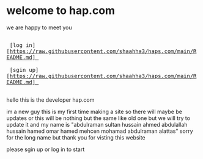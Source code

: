 # welcome to hap.com
we are happy to meet you


<kbd> <br> [log in][https://raw.githubusercontent.com/shaahha3/haps.com/main/README.md] <br> </kbd>
<kbd> <br> [sgin up][https://raw.githubusercontent.com/shaahha3/haps.com/main/README.md] <br> </kbd>


hello this is the developer hap.com 


im a new guy this is my first time making a site so there will maybe be updates
or this will be nothing but the same like old one but we will try to update it
and my name is "abdulraman sultan hussain ahmed abdulallah hussain hamed omar hamed mehcen mohamad abdulraman alattas"
sorry for the long name but thank you for visting this website


please sgin up or log in to start
